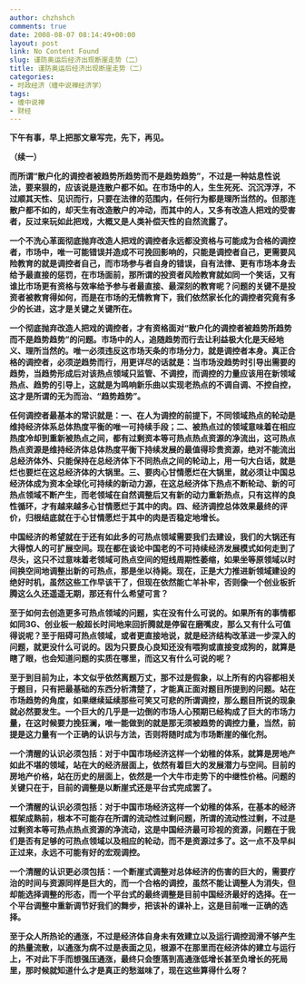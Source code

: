 ```yaml
---
author: chzhshch
comments: true
date: 2008-08-07 08:14:49+00:00
layout: post
link: No Content Found
slug: 谨防奥运后经济出现断崖走势（二）
title: 谨防奥运后经济出现断崖走势（二）
categories:
- 时政经济（缠中说禅经济学）
tags:
- 缠中说禅
- 财经
---
```


			

**下午有事，早上把那文章写完，先下，再见。**

**（续一）**

**而所谓“散户化的调控者被趋势所趋势而不是趋势趋势”，不过是一种姑息性说法，要来狠的，应该说是连散户都不如。在市场中的人，生生死死、沉沉浮浮，不过顺其天性、见识而行，只要在法律的范围内，任何行为都是理所当然的。但那连散户都不如的，却天生有改造散户的冲动，而其中的人，又多有改造人把戏的受害者，反过来玩如此把戏，大概又是人类补偿天性的自然流露了。**

**一个不洗心革面彻底抛弃改造人把戏的调控者永远都没资格与可能成为合格的调控者，市场中，唯一可能错误并造成不可挽回影响的，只能是调控者自己，更需要风险教育的就是调控者自己，而市场参与者自身的错误，自有法律、更有市场本身去给予最直接的惩罚，在市场面前，那所谓的投资者风险教育就如同一个笑话，又有谁比市场更有资格与效率给予参与者最直接、最深刻的教育呢？问题的关键不是投资者被教育得如何，而是在市场的无情教育下，我们依然家长化的调控者究竟有多少的长进，这才是关键之关键所在。**

**一个彻底抛弃改造人把戏的调控者，才有资格面对“散户化的调控者被趋势所趋势而不是趋势趋势”的问题。市场中的人，追随趋势而行去让利益极大化是天经地义、理所当然的。唯一必须违反这市场天条的市场分力，就是调控者本身。真正合格的调控者，必须逆趋势而行，用更详尽的话就是：当市场没趋势时引导出需要的趋势，当趋势形成后对该热点领域只监管、不调控，而调控的力量应该用在新领域热点、趋势的引导上，这就是为鸣响新乐曲以实现老热点的不调自调、不控自控，这才是所谓的无为而治、“趋势趋势”。**

**任何调控者最基本的常识就是：一、在人为调控的前提下，不同领域热点的轮动是维持经济体系总体热度平衡的唯一可持续手段；二、被热点过的领域意味着在相应热度冷却到重新被热点之间，都有过剩资本等可热点热点资源的净流出，这可热点热点资源是维持经济体总体热度平衡下持续发展的最值得珍贵资源，绝对不能流出总经济体外、只能保持在总经济体下不同热点之间的轮动上，用一句大白话，就是烂也要烂在这总经济体的大锅里。三、要肉心甘情愿烂在大锅里，就必须让中国总经济体成为资本全球化可持续的新动力源，在这总经济体下热点不断轮动、新的可热点领域不断产生，而老领域在自然调整后又有新的动力重新热点，只有这样的良性循环，才有越来越多心甘情愿烂于其中的肉。四、经济调控总体效果最终的评价，归根结底就在于心甘情愿烂于其中的肉是否稳定地增长。**

**中国经济的希望就在于还有如此多的可热点领域需要我们去建设，我们的大锅还有大得惊人的可扩展空间。现在都在谈论中国老的不可持续经济发展模式如何走到了尽头，这只不过意味着老领域可热点空间的短线周期性萎缩，如果坐等原领域以时间换空间地调整出新的可热点，那是坐以待毙。现在，正是大力推进新领域建设的绝好时机，虽然这些工作早该干了，但现在依然能亡羊补牢，否则像一个创业板折腾这么久还遥遥无期，那还有什么希望可言？**

**至于如何去创造更多可热点领域的问题，实在没有什么可说的。如果所有的事情都如同3G、创业板一般超长时间地来回折腾就是停留在磨嘴皮，那么又有什么可值得说呢？至于阻碍可热点领域，或者更直接地说，就是经济结构改革进一步深入的问题，就更没什么可说的。因为只要良心良知还没有喂狗或直接变成狗的，就算是瞎了眼，也会知道问题的实质在哪里，而这又有什么可说的呢？**

**至于到目前为止，本文似乎依然离题万丈，那不过是假象，以上所有的内容都相关于题目，只有把最基础的东西分析清楚了，才能真正面对题目所提到的问题。站在市场趋势的角度，如果继续延续那些可笑又可悲的所谓调控，那么题目所说的现象就必然要发生。一个巨大的几乎是一边倒的市场人心预期已经构成了巨大的市场力量，在这时候要力挽狂澜，唯一能做到的就是那无须被趋势的调控力量，当然，前提是这力量有一个正确的认识与方法，否则将随时成为市场断崖的催化剂。**

**一个清醒的认识必须包括：对于中国市场经济这样一个幼稚的体系，就算是房地产如此不堪的领域，站在大的经济层面上，依然有着巨大的发展潜力与空间。目前的房地产价格，站在历史的层面上，依然是一个大牛市走势下的中继性价格。问题的关键只在于，目前的调整是以断崖式还是平台式完成罢了。**

**一个清醒的认识必须包括：对于中国市场经济这样一个幼稚的体系，在基本的经济框架成熟前，根本不可能存在所谓的流动性过剩问题，所谓的流动性过剩，不过是过剩资本等可热点热点资源的净流动，这是中国经济最可珍视的资源，问题在于我们是否有足够的可热点领域以及相应的轮动，而不是资源过多了。这一点不及早纠正过来，永远不可能有好的宏观调控。**

**一个清醒的认识更必须包括：一个断崖式调整对总体经济的伤害的巨大的，需要疗治的时间与资源同样是巨大的，而一个合格的调控，虽然不能让调整人为消失，但却能选择调整的形态，而一个平台式的最终调整是目前中国经济最好的选择。在一个平台调整中重新调节好我们的舞步，把该补的课补上，这是目前唯一正确的选择。**

**至于众人所热论的通涨，不过是经济体自身未有效建立以及运行调控润滑不够产生的热量流散，以通涨为病不过是表面之见，根源不在那里而在经济体的建立与运行上，不对此下手而想强压通涨，最终只会堕落到高通涨低增长甚至负增长的死局里，那时候就知道什么才是真正的愁滋味了，现在这些算得什么呀？**
